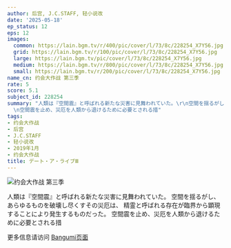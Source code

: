 ```yaml
---
author: 后宫, J.C.STAFF, 轻小说改
date: '2025-05-18'
ep_status: 12
eps: 12
images:
  common: https://lain.bgm.tv/r/400/pic/cover/l/73/8c/228254_X7Y56.jpg
  grid: https://lain.bgm.tv/r/100/pic/cover/l/73/8c/228254_X7Y56.jpg
  large: https://lain.bgm.tv/pic/cover/l/73/8c/228254_X7Y56.jpg
  medium: https://lain.bgm.tv/r/800/pic/cover/l/73/8c/228254_X7Y56.jpg
  small: https://lain.bgm.tv/r/200/pic/cover/l/73/8c/228254_X7Y56.jpg
name_cn: 约会大作战 第三季
rate: 5
score: 5.1
subject_id: 228254
summary: "人類は『空間震』と呼ばれる新たな災害に見舞われていた。\r\n空間を揺るがし、あらゆるものを破壊し尽くすその災厄は、\r\n精霊と呼ばれる存在が臨界から顕現することにより発生するものだった。\r\
  \n空間震を止め、災厄を人類から退けるために必要とされる措"
tags:
- 约会大作战
- 后宫
- J.C.STAFF
- 轻小说改
- 2019年1月
- 约会大作战
title: デート・ア・ライブⅢ
---
```


![约会大作战 第三季](https://lain.bgm.tv/r/400/pic/cover/l/73/8c/228254_X7Y56.jpg)

人類は『空間震』と呼ばれる新たな災害に見舞われていた。
空間を揺るがし、あらゆるものを破壊し尽くすその災厄は、
精霊と呼ばれる存在が臨界から顕現することにより発生するものだった。
空間震を止め、災厄を人類から退けるために必要とされる措

更多信息请访问 [Bangumi页面](https://bgm.tv/subject/228254)